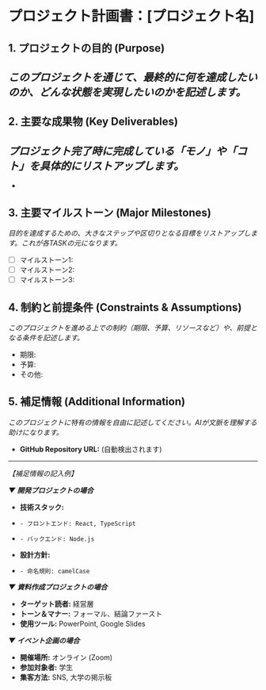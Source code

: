 # プロジェクト計画書：[プロジェクト名]

## 1. プロジェクトの目的 (Purpose)
*このプロジェクトを通じて、最終的に何を達成したいのか、どんな状態を実現したいのかを記述します。*
-

## 2. 主要な成果物 (Key Deliverables)
*プロジェクト完了時に完成している「モノ」や「コト」を具体的にリストアップします。*
-
-

## 3. 主要マイルストーン (Major Milestones)
*目的を達成するための、大きなステップや区切りとなる目標をリストアップします。これが各TASKの元になります。*
- [ ] マイルストーン1:
- [ ] マイルストーン2:
- [ ] マイルストーン3:

## 4. 制約と前提条件 (Constraints & Assumptions)
*このプロジェクトを進める上での制約（期限、予算、リソースなど）や、前提となる条件を記述します。*
- 期限:
- 予算:
- その他:

## 5. 補足情報 (Additional Information)
*このプロジェクトに特有の情報を自由に記述してください。AIが文脈を理解する助けになります。*
*   **GitHub Repository URL:** (自動検出されます)

---

*【補足情報の記入例】*

***▼ 開発プロジェクトの場合***
*   **技術スタック:**
*     - フロントエンド: React, TypeScript
*     - バックエンド: Node.js
*   **設計方針:**
*     - 命名規則: camelCase

***▼ 資料作成プロジェクトの場合***
*   **ターゲット読者:** 経営層
*   **トーン＆マナー:** フォーマル、結論ファースト
*   **使用ツール:** PowerPoint, Google Slides

***▼ イベント企画の場合***
*   **開催場所:** オンライン (Zoom)
*   **参加対象者:** 学生
*   **集客方法:** SNS, 大学の掲示板
